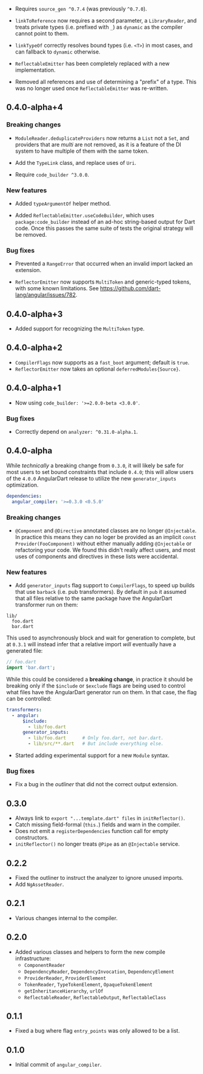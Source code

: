 * Requires `source_gen ^0.7.4` (was previously `^0.7.0`).

* `linkToReference` now requires a second parameter, a `LibraryReader`, and
  treats private types (i.e. prefixed with `_`) as `dynamic` as the compiler
  cannot point to them.

* `linkTypeOf` correctly resolves bound types (i.e. `<T>`) in most cases, and
  can fallback to `dynamic` otherwise.

* `ReflectableEmitter` has been completely replaced with a new implementation.

* Removed all references and use of determining a "prefix" of a type. This was
  no longer used once `ReflectableEmitter` was re-written.

## 0.4.0-alpha+4

### Breaking changes

* `ModuleReader.deduplicateProviders` now returns a `List` not a `Set`, and
  providers that are _multi_ are not removed, as it is a feature of the DI
  system to have multiple of them with the same token.

* Add the `TypeLink` class, and replace uses of `Uri`.

* Require `code_builder ^3.0.0`.

### New features

* Added `typeArgumentOf` helper method.

* Added `ReflectableEmitter.useCodeBuilder`, which uses `package:code_builder`
  instead of an ad-hoc string-based output for Dart code. Once this passes the
  same suite of tests the original strategy will be removed.

### Bug fixes

* Prevented a `RangeError` that occurred when an invalid import lacked an
  extension.

* `ReflectorEmitter` now supports `MultiToken` and generic-typed tokens, with
  some known limitations. See https://github.com/dart-lang/angular/issues/782.

## 0.4.0-alpha+3

* Added support for recognizing the `MultiToken` type.

## 0.4.0-alpha+2

* `CompilerFlags` now supports as a `fast_boot` argument; default is `true`.
* `ReflectorEmitter` now takes an optional `deferredModules{Source}`.

## 0.4.0-alpha+1

* Now using `code_builder: '>=2.0.0-beta <3.0.0'`.

### Bug fixes

* Correctly depend on `analyzer: ^0.31.0-alpha.1`.

## 0.4.0-alpha

While _technically_ a breaking change from `0.3.0`, it will likely be safe for
most users to set bound constraints that include `0.4.0`; this will allow users
of the `4.0.0` AngularDart release to utilize the new `generator_inputs`
optimization.

```yaml
dependencies:
  angular_compiler: '>=0.3.0 <0.5.0'
```

### Breaking changes

* `@Component` and `@Directive` annotated classes are no longer `@Injectable`.
  In practice this means they can no loger be provided as an implicit
  `const Provider(FooComponent)` without either manually adding `@Injectable`
  or refactoring your code. We found this didn't really affect users, and most
  uses of components and directives in these lists were accidental.

### New features

* Add `generator_inputs` flag support to `CompilerFlags`, to speed up builds
  that use `barback` (i.e. pub transformers). By default in `pub` it assumed
  that all files relative to the same package have the AngularDart transformer
  run on them:

```
lib/
  foo.dart
  bar.dart
```

This used to asynchronously block and wait for generation to complete, but at
`0.3.1` will instead infer that a relative import _will_ eventually have a
generated file:

```dart
// foo.dart
import 'bar.dart';
```

While this could be considered a **breaking change**, in practice it should be
breaking only if the `$include` or `$exclude` flags are being used to control
what files have the AngularDart generator run on them. In that case, the flag
can be controlled:

```yaml
transformers:
  - angular:
      $include:
        - lib/foo.dart
      generator_inputs:
        - lib/foo.dart      # Only foo.dart, not bar.dart.
        - lib/src/**.dart   # But include everything else.
```

* Started adding experimental support for a new `Module` syntax.

### Bug fixes

* Fix a bug in the _outliner_ that did not the correct output extension.

## 0.3.0

- Always link to `export "...template.dart" files` in `initReflector()`.
- Catch missing field-formal (`this.`) fields and warn in the compiler.
- Does not emit a `registerDependencies` function call for empty constructors.
- `initReflector()` no longer treats `@Pipe` as an `@Injectable` service.

## 0.2.2

- Fixed the outliner to instruct the analyzer to ignore unused imports.
- Add `NgAssetReader`.

## 0.2.1

- Various changes internal to the compiler.

## 0.2.0

- Added various classes and helpers to form the new compile infrastructure:
  - `ComponentReader`
  - `DependencyReader`, `DependencyInvocation`, `DependencyElement`
  - `ProviderReader`, `ProviderElement`
  - `TokenReader`, `TypeTokenElement`, `OpaqueTokenElement`
  - `getInheritanceHierarchy`, `urlOf`
  - `ReflectableReader`, `ReflectableOutput`, `ReflectableClass`

## 0.1.1

- Fixed a bug where flag `entry_points` was only allowed to be a list.

## 0.1.0

- Initial commit of `angular_compiler`.
